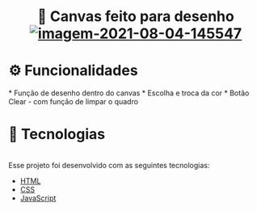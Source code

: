 <h1 align="center">🎨 Canvas feito para desenho
 </br>
<a href="https://ibb.co/F0JN6M5"><img src="https://i.ibb.co/CMvNBZb/imagem-2021-08-04-145547.png" alt="imagem-2021-08-04-145547" border="0"" ></a>
</h1>
 <h1>⚙ Funcionalidades</h1>
* Função de desenho dentro do canvas
* Escolha e troca da cor
* Botão Clear - com função de limpar o quadro
 
 
 <h1>🚀 Tecnologias</h1>
 </br>
Esse projeto foi desenvolvido com as seguintes tecnologias:

- [HTML](https://pt.wikipedia.org/wiki/HTML)
- [CSS](https://pt.wikipedia.org/wiki/Cascading_Style_Sheets)
- [JavaScript](https://pt.wikipedia.org/wiki/JavaScript)



 

